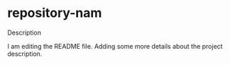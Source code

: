 # repository-nam
Description

I am editing the README file. Adding some more details about the project description.
